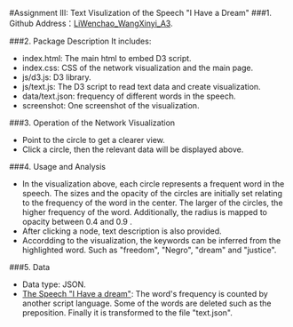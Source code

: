 #Assignment III: Text Visulization of the Speech "I Have a Dream"
###1. Github Address：[LiWenchao_WangXinyi_A3](https://github.com/vis2014/Assignment3/tree/LiWenchao_WangXinyi_A3 "LiWenchao & WangXinyi Assignment3").

###2. Package Description
It includes:

+ index.html: The main html to embed D3 script.
+ index.css: CSS of the network visualization and the main page.
+ js/d3.js: D3 library.
+ js/text.js: The D3 script to read text data and create visualization.
+ data/text.json: frequency of different words in the speech.
+ screenshot: One screenshot of the visualization.

###3. Operation of the Network Visualization 
+ Point to the circle to get a clearer view.
+ Click a circle, then the relevant data will be displayed above.

###4. Usage and Analysis
+ In the visualization above, each circle represents a frequent word in the speech. The sizes and the opacity of the circles are initially set relating to the frequency of the word in the center. The larger of the circles, the higher frequency of the word. Additionally, the radius is mapped to opacity between 0.4 and 0.9 .
+ After clicking a node, text description is also provided.
+ Accordding to the visualization, the keywords can be inferred from the highlighted word. Such as "freedom", "Negro", "dream" and "justice".

###5. Data
+ Data type: JSON.
+ [The Speech "I Have a dream"](http://news.bbc.co.uk/2/hi/americas/3170387.stm "I Have a dream"): The word's frequency is counted by another script language. Some of the words are deleted such as the preposition. Finally it is transformed to the file "text.json".